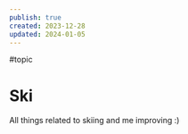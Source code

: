 ```yaml
---
publish: true
created: 2023-12-28
updated: 2024-01-05
---
```

#topic 
# Ski

All things related to skiing and me improving :) 